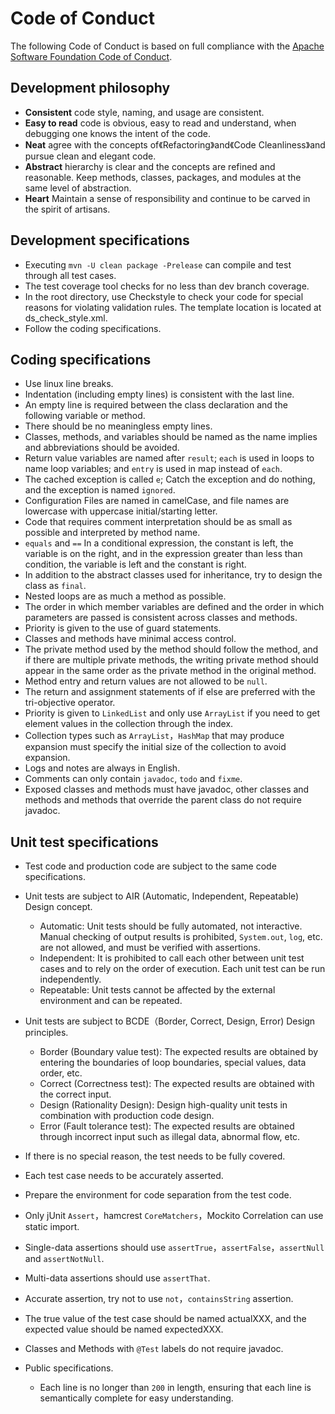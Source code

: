 # Code of Conduct

The following Code of Conduct is based on full compliance with the [Apache Software Foundation Code of Conduct](https://www.apache.org/foundation/policies/conduct.html).

## Development philosophy
 - **Consistent** code style, naming, and usage are consistent.  
 - **Easy to read** code is obvious, easy to read and understand, when debugging one knows the intent of the code.
 - **Neat** agree with the concepts of《Refactoring》and《Code Cleanliness》and pursue clean and elegant code.
 - **Abstract** hierarchy is clear and the concepts are refined and reasonable. Keep methods, classes, packages, and modules at the same level of abstraction.
 - **Heart** Maintain a sense of responsibility and continue to be carved in the spirit of artisans.
 
## Development specifications

 - Executing `mvn -U clean package -Prelease` can compile and test through all test cases. 
 - The test coverage tool checks for no less than dev branch coverage.
 - In the root directory, use Checkstyle to check your code for special reasons for violating validation rules. The template location is located at ds_check_style.xml.
 - Follow the coding specifications.

## Coding specifications

 - Use linux line breaks.
 - Indentation (including empty lines) is consistent with the last line.
 - An empty line is required between the class declaration and the following variable or method.
 - There should be no meaningless empty lines.
 - Classes, methods, and variables should be named as the name implies and abbreviations should be avoided.
 - Return value variables are named after `result`; `each` is used in loops to name loop variables; and `entry` is used in map instead of `each`.
 - The cached exception is called `e`; Catch the exception and do nothing, and the exception is named `ignored`.
 - Configuration Files are named in camelCase, and file names are lowercase with uppercase initial/starting letter.
 - Code that requires comment interpretation should be as small as possible and interpreted by method name.
 - `equals` and `==` In a conditional expression, the constant is left, the variable is on the right, and in the expression greater than less than condition, the variable is left and the constant is right.
 - In addition to the abstract classes used for inheritance, try to design the class as `final`.
 - Nested loops are as much a method as possible.
 - The order in which member variables are defined and the order in which parameters are passed is consistent across classes and methods.
 - Priority is given to the use of guard statements.
 - Classes and methods have minimal access control.
 - The private method used by the method should follow the method, and if there are multiple private methods, the writing private method should appear in the same order as the private method in the original method.
 - Method entry and return values are not allowed to be `null`.
 - The return and assignment statements of if else are preferred with the tri-objective operator.
 - Priority is given to `LinkedList` and only use `ArrayList` if you need to get element values in the collection through the index.
 - Collection types such as `ArrayList`，`HashMap` that may produce expansion must specify the initial size of the collection to avoid expansion.
 - Logs and notes are always in English.
 - Comments can only contain `javadoc`, `todo` and `fixme`.
 - Exposed classes and methods must have javadoc, other classes and methods and methods that override the parent class do not require javadoc.

## Unit test specifications

 - Test code and production code are subject to the same code specifications.
 - Unit tests are subject to AIR (Automatic, Independent, Repeatable) Design concept.
   - Automatic: Unit tests should be fully automated, not interactive. Manual checking of output results is prohibited, `System.out`, `log`, etc. are not allowed, and must be verified with assertions. 
   - Independent: It is prohibited to call each other between unit test cases and to rely on the order of execution. Each unit test can be run independently.
   - Repeatable: Unit tests cannot be affected by the external environment and can be repeated. 
 - Unit tests are subject to BCDE（Border, Correct, Design, Error) Design principles.
   - Border (Boundary value test): The expected results are obtained by entering the boundaries of loop boundaries, special values, data order, etc.
   - Correct (Correctness test): The expected results are obtained with the correct input.
   - Design (Rationality Design): Design high-quality unit tests in combination with production code design.
   - Error (Fault tolerance test): The expected results are obtained through incorrect input such as illegal data, abnormal flow, etc.
 - If there is no special reason, the test needs to be fully covered.
 - Each test case needs to be accurately asserted.
 - Prepare the environment for code separation from the test code.
 - Only jUnit `Assert`，hamcrest `CoreMatchers`，Mockito Correlation can use static import.
 - Single-data assertions should use `assertTrue`，`assertFalse`，`assertNull` and `assertNotNull`.
 - Multi-data assertions should use `assertThat`.
 - Accurate assertion, try not to use `not`，`containsString` assertion.
 - The true value of the test case should be named actualXXX, and the expected value should be named expectedXXX.
 - Classes and Methods with `@Test` labels do not require javadoc.

 - Public specifications.
   - Each line is no longer than `200` in length, ensuring that each line is semantically complete for easy understanding.

